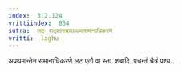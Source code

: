```yaml
---
index:  3.2.124
vrittiindex:  834
sutra:  लटः शतृशानचावप्रथमासमानाधिकरणे
vritti:  laghu 
---
```


अप्रथमान्तेन समानाधिकरणे लट एतौ वा स्तः. शबादि. पचन्तं चैत्रं पश्य..

